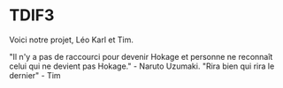 # TDIF3

Voici notre projet, Léo Karl et Tim.


"Il n'y a pas de raccourci pour devenir Hokage et personne ne reconnaît celui qui ne devient pas Hokage." - Naruto Uzumaki.
"Rira bien qui rira le dernier" - Tim

